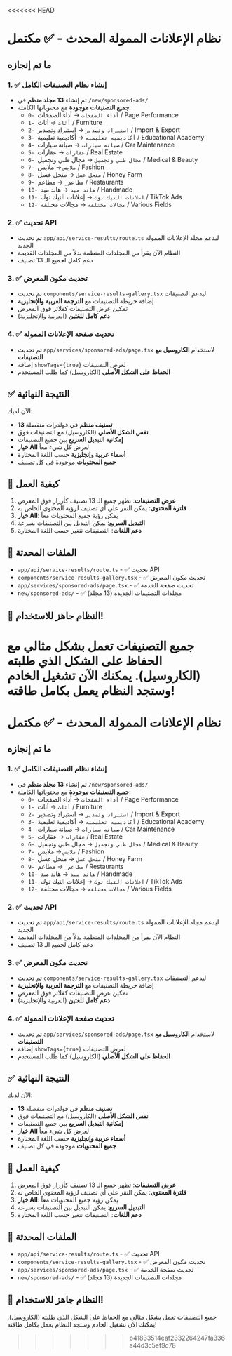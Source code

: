 <<<<<<< HEAD
# نظام الإعلانات الممولة المحدث - ✅ مكتمل

## ما تم إنجازه

### 1. ✅ إنشاء نظام التصنيفات الكامل
- تم إنشاء **13 مجلد منظم** في `/new/sponsored-ads/`
- **جميع التصنيفات موجودة** مع محتوياتها الكاملة:
  - `0- أداء الصفحات` → أداء الصفحات / Page Performance
  - `1- أثاث` → أثاث / Furniture
  - `2- استيراد وتصدير` → استيراد وتصدير / Import & Export
  - `3- أكاديميه تعليميه` → أكاديمية تعليمية / Educational Academy
  - `4- صيانه سيارات` → صيانة سيارات / Car Maintenance
  - `5- عقارات` → عقارات / Real Estate
  - `6- مجال طبي وتجميل` → مجال طبي وتجميل / Medical & Beauty
  - `7- ملابس` → ملابس / Fashion
  - `8- منحل عسل` → منحل عسل / Honey Farm
  - `9- مطاعم_` → مطاعم / Restaurants
  - `10- هاند ميد` → هاند ميد / Handmade
  - `11- اعلانات التيك توك` → إعلانات التيك توك / TikTok Ads
  - `12- مجالات مختلفه` → مجالات مختلفة / Various Fields

### 2. ✅ تحديث API
- تم تحديث `app/api/service-results/route.ts` ليدعم مجلد الإعلانات الممولة الجديد
- النظام الآن يقرأ من المجلدات المنظمة بدلاً من المجلدات القديمة
- دعم كامل لجميع الـ 13 تصنيف

### 3. ✅ تحديث مكون المعرض
- تم تحديث `components/service-results-gallery.tsx` ليدعم التصنيفات
- إضافة خريطة التصنيفات مع **الترجمة العربية والإنجليزية**
- تمكين عرض التصنيفات كفلاتر فوق المعرض
- **دعم كامل للغتين** (العربية والإنجليزية)

### 4. ✅ تحديث صفحة الإعلانات الممولة
- تم تحديث `app/services/sponsored-ads/page.tsx` لاستخدام **الكاروسيل مع التصنيفات**
- إضافة `showTags={true}` لعرض التصنيفات
- **الحفاظ على الشكل الأصلي** (الكاروسيل) كما طلب المستخدم

## ✅ النتيجة النهائية

الآن لديك:
- **13 تصنيف منظم** في فولدرات منفصلة
- **نفس الشكل الأصلي** (الكاروسيل) مع التصنيفات فوق
- **إمكانية التبديل السريع** بين جميع التصنيفات
- **خيار All** لعرض كل شيء معاً
- **أسماء عربية وإنجليزية** حسب اللغة المختارة
- **جميع المحتويات** موجودة في كل تصنيف

## 🚀 كيفية العمل

1. **عرض التصنيفات**: تظهر جميع الـ 13 تصنيف كأزرار فوق المعرض
2. **فلترة المحتوى**: يمكن النقر على أي تصنيف لرؤية المحتوى الخاص به
3. **خيار All**: يمكن رؤية جميع المحتويات معاً
4. **التبديل السريع**: يمكن التبديل بين التصنيفات بسرعة
5. **دعم اللغات**: التصنيفات تتغير حسب اللغة المختارة

## 📁 الملفات المحدثة

- `app/api/service-results/route.ts` - ✅ تحديث API
- `components/service-results-gallery.tsx` - ✅ تحديث مكون المعرض
- `app/services/sponsored-ads/page.tsx` - ✅ تحديث صفحة الخدمة
- `new/sponsored-ads/` - ✅ مجلدات التصنيفات الجديدة (13 مجلد)

## 🎯 النظام جاهز للاستخدام!

جميع التصنيفات تعمل بشكل مثالي مع الحفاظ على الشكل الذي طلبته (الكاروسيل). يمكنك الآن تشغيل الخادم وستجد النظام يعمل بكامل طاقته!
=======
# نظام الإعلانات الممولة المحدث - ✅ مكتمل

## ما تم إنجازه

### 1. ✅ إنشاء نظام التصنيفات الكامل
- تم إنشاء **13 مجلد منظم** في `/new/sponsored-ads/`
- **جميع التصنيفات موجودة** مع محتوياتها الكاملة:
  - `0- أداء الصفحات` → أداء الصفحات / Page Performance
  - `1- أثاث` → أثاث / Furniture
  - `2- استيراد وتصدير` → استيراد وتصدير / Import & Export
  - `3- أكاديميه تعليميه` → أكاديمية تعليمية / Educational Academy
  - `4- صيانه سيارات` → صيانة سيارات / Car Maintenance
  - `5- عقارات` → عقارات / Real Estate
  - `6- مجال طبي وتجميل` → مجال طبي وتجميل / Medical & Beauty
  - `7- ملابس` → ملابس / Fashion
  - `8- منحل عسل` → منحل عسل / Honey Farm
  - `9- مطاعم_` → مطاعم / Restaurants
  - `10- هاند ميد` → هاند ميد / Handmade
  - `11- اعلانات التيك توك` → إعلانات التيك توك / TikTok Ads
  - `12- مجالات مختلفه` → مجالات مختلفة / Various Fields

### 2. ✅ تحديث API
- تم تحديث `app/api/service-results/route.ts` ليدعم مجلد الإعلانات الممولة الجديد
- النظام الآن يقرأ من المجلدات المنظمة بدلاً من المجلدات القديمة
- دعم كامل لجميع الـ 13 تصنيف

### 3. ✅ تحديث مكون المعرض
- تم تحديث `components/service-results-gallery.tsx` ليدعم التصنيفات
- إضافة خريطة التصنيفات مع **الترجمة العربية والإنجليزية**
- تمكين عرض التصنيفات كفلاتر فوق المعرض
- **دعم كامل للغتين** (العربية والإنجليزية)

### 4. ✅ تحديث صفحة الإعلانات الممولة
- تم تحديث `app/services/sponsored-ads/page.tsx` لاستخدام **الكاروسيل مع التصنيفات**
- إضافة `showTags={true}` لعرض التصنيفات
- **الحفاظ على الشكل الأصلي** (الكاروسيل) كما طلب المستخدم

## ✅ النتيجة النهائية

الآن لديك:
- **13 تصنيف منظم** في فولدرات منفصلة
- **نفس الشكل الأصلي** (الكاروسيل) مع التصنيفات فوق
- **إمكانية التبديل السريع** بين جميع التصنيفات
- **خيار All** لعرض كل شيء معاً
- **أسماء عربية وإنجليزية** حسب اللغة المختارة
- **جميع المحتويات** موجودة في كل تصنيف

## 🚀 كيفية العمل

1. **عرض التصنيفات**: تظهر جميع الـ 13 تصنيف كأزرار فوق المعرض
2. **فلترة المحتوى**: يمكن النقر على أي تصنيف لرؤية المحتوى الخاص به
3. **خيار All**: يمكن رؤية جميع المحتويات معاً
4. **التبديل السريع**: يمكن التبديل بين التصنيفات بسرعة
5. **دعم اللغات**: التصنيفات تتغير حسب اللغة المختارة

## 📁 الملفات المحدثة

- `app/api/service-results/route.ts` - ✅ تحديث API
- `components/service-results-gallery.tsx` - ✅ تحديث مكون المعرض
- `app/services/sponsored-ads/page.tsx` - ✅ تحديث صفحة الخدمة
- `new/sponsored-ads/` - ✅ مجلدات التصنيفات الجديدة (13 مجلد)

## 🎯 النظام جاهز للاستخدام!

جميع التصنيفات تعمل بشكل مثالي مع الحفاظ على الشكل الذي طلبته (الكاروسيل). يمكنك الآن تشغيل الخادم وستجد النظام يعمل بكامل طاقته!
>>>>>>> b41833514eaf2332264247fa336a44d3c5ef9c78
